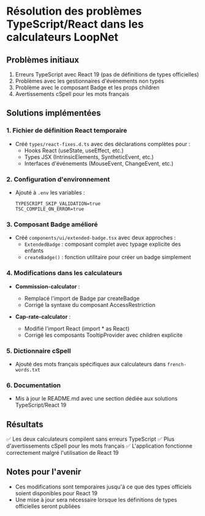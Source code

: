 # Résolution des problèmes TypeScript/React dans les calculateurs LoopNet

## Problèmes initiaux
1. Erreurs TypeScript avec React 19 (pas de définitions de types officielles)
2. Problèmes avec les gestionnaires d'événements non typés
3. Problème avec le composant Badge et les props children
4. Avertissements cSpell pour les mots français

## Solutions implémentées

### 1. Fichier de définition React temporaire
- Créé `types/react-fixes.d.ts` avec des déclarations complètes pour :
  - Hooks React (useState, useEffect, etc.)
  - Types JSX (IntrinsicElements, SyntheticEvent, etc.)
  - Interfaces d'événements (MouseEvent, ChangeEvent, etc.)

### 2. Configuration d'environnement
- Ajouté à `.env` les variables :
  ```
  TYPESCRIPT_SKIP_VALIDATION=true
  TSC_COMPILE_ON_ERROR=true
  ```

### 3. Composant Badge amélioré
- Créé `components/ui/extended-badge.tsx` avec deux approches :
  - `ExtendedBadge` : composant complet avec typage explicite des enfants
  - `createBadge()` : fonction utilitaire pour créer un badge simplement

### 4. Modifications dans les calculateurs
- **Commission-calculator** :
  - Remplacé l'import de Badge par createBadge
  - Corrigé la syntaxe du composant AccessRestriction

- **Cap-rate-calculator** :
  - Modifié l'import React (import * as React)
  - Corrigé les composants TooltipProvider avec children explicite

### 5. Dictionnaire cSpell
- Ajouté des mots français spécifiques aux calculateurs dans `french-words.txt`

### 6. Documentation
- Mis à jour le README.md avec une section dédiée aux solutions TypeScript/React 19

## Résultats
✅ Les deux calculateurs compilent sans erreurs TypeScript
✅ Plus d'avertissements cSpell pour les mots français
✅ L'application fonctionne correctement malgré l'utilisation de React 19

## Notes pour l'avenir
- Ces modifications sont temporaires jusqu'à ce que des types officiels soient disponibles pour React 19
- Une mise à jour sera nécessaire lorsque les définitions de types officielles seront publiées
